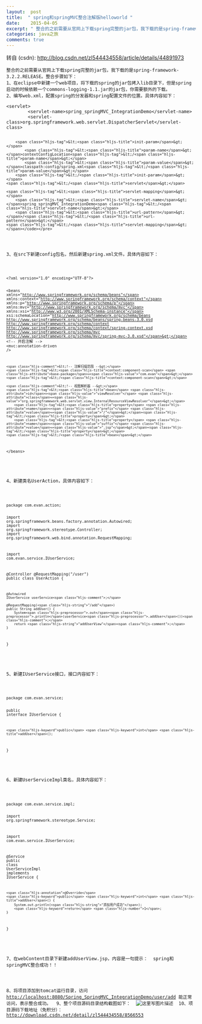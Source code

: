 ```yaml
---
layout:  post
title:  " spring和springMVC整合注解版helloworld "
date:    2015-04-05
excerpt: " 整合的之前需要从官网上下载spring完整的jar包，我下载的是spring-framework-3.2.2.RELEASE。整合步骤如下：1、在eclipse中新建一个web项目，将下载的spring的jar包拷入lib目录下，但是spring启动的时候依赖一个commons-logging-1.1.jar的jar包，你需要额外的下载。2、编写web.xml，配置spring的分发器和spr... "
categories: java之旅 
comments: true
---
```

转自 (csdn): http://blog.csdn.net/zl544434558/article/details/44891973
<div class="markdown_views">
 <pre><code>整合的之前需要从官网上下载spring完整的jar包，我下载的是spring-framework-3.2.2.RELEASE。整合步骤如下：
1、在eclipse中新建一个web项目，将下载的spring的jar包拷入lib目录下，但是spring启动的时候依赖一个commons-logging-1.1.jar的jar包，你需要额外的下载。
2、编写web.xml，配置spring的分发器和spring配置文件的位置。具体内容如下：
</code></pre> 
 <pre class="prettyprint"><code class=" hljs xml"><span class="hljs-tag">&lt;<span class="hljs-title">servlet</span>&gt;</span>
        <span class="hljs-tag">&lt;<span class="hljs-title">servlet-name</span>&gt;</span>spring_springMVC_IntegrationDemo<span class="hljs-tag">&lt;/<span class="hljs-title">servlet-name</span>&gt;</span>
        <span class="hljs-tag">&lt;<span class="hljs-title">servlet-class</span>&gt;</span>org.springframework.web.servlet.DispatcherServlet<span class="hljs-tag">&lt;/<span class="hljs-title">servlet-class</span>&gt;</span>

        <span class="hljs-tag">&lt;<span class="hljs-title">init-param</span>&gt;</span>
            <span class="hljs-tag">&lt;<span class="hljs-title">param-name</span>&gt;</span>contextConfigLocation<span class="hljs-tag">&lt;/<span class="hljs-title">param-name</span>&gt;</span>
            <span class="hljs-tag">&lt;<span class="hljs-title">param-value</span>&gt;</span>classpath:config/spring.xml<span class="hljs-tag">&lt;/<span class="hljs-title">param-value</span>&gt;</span>
        <span class="hljs-tag">&lt;/<span class="hljs-title">init-param</span>&gt;</span>
    <span class="hljs-tag">&lt;/<span class="hljs-title">servlet</span>&gt;</span>

    <span class="hljs-tag">&lt;<span class="hljs-title">servlet-mapping</span>&gt;</span>
        <span class="hljs-tag">&lt;<span class="hljs-title">servlet-name</span>&gt;</span>spring_springMVC_IntegrationDemo<span class="hljs-tag">&lt;/<span class="hljs-title">servlet-name</span>&gt;</span>
        <span class="hljs-tag">&lt;<span class="hljs-title">url-pattern</span>&gt;</span>/<span class="hljs-tag">&lt;/<span class="hljs-title">url-pattern</span>&gt;</span>
    <span class="hljs-tag">&lt;/<span class="hljs-title">servlet-mapping</span>&gt;</span></code></pre> 
 <p>3、在src下新建config包名，然后新建spring.xml文件。具体内容如下：</p> 
 <pre class="prettyprint"><code class=" hljs xml"><span class="hljs-pi">&lt;?xml version="1.0" encoding="UTF-8"?&gt;</span>

<span class="hljs-tag">&lt;<span class="hljs-title">beans</span> <span class="hljs-attribute">xmlns</span>=<span class="hljs-value">"http://www.springframework.org/schema/beans"</span> <span class="hljs-attribute">xmlns:context</span>=<span class="hljs-value">"http://www.springframework.org/schema/context"</span> <span class="hljs-attribute">xmlns:p</span>=<span class="hljs-value">"http://www.springframework.org/schema/p"</span> <span class="hljs-attribute">xmlns:mvc</span>=<span class="hljs-value">"http://www.springframework.org/schema/mvc"</span> <span class="hljs-attribute">xmlns:xsi</span>=<span class="hljs-value">"http://www.w3.org/2001/XMLSchema-instance"</span> <span class="hljs-attribute">xsi:schemaLocation</span>=<span class="hljs-value">"http://www.springframework.org/schema/beans http://www.springframework.org/schema/beans/spring-beans-3.0.xsd http://www.springframework.org/schema/context http://www.springframework.org/schema/context/spring-context.xsd http://www.springframework.org/schema/mvc http://www.springframework.org/schema/mvc/spring-mvc-3.0.xsd"</span>&gt;</span>
    <span class="hljs-comment">&lt;!-- 开启注解 --&gt;</span>
    <span class="hljs-tag">&lt;<span class="hljs-title">mvc:annotation-driven</span> /&gt;</span>

    <span class="hljs-comment">&lt;!-- 注解扫描范围 --&gt;</span>
    <span class="hljs-tag">&lt;<span class="hljs-title">context:component-scan</span> <span class="hljs-attribute">base-package</span>=<span class="hljs-value">"com.evan"</span>&gt;</span><span class="hljs-tag">&lt;/<span class="hljs-title">context:component-scan</span>&gt;</span>

    <span class="hljs-comment">&lt;!-- 视图解析器 --&gt;</span>
    <span class="hljs-tag">&lt;<span class="hljs-title">bean</span> <span class="hljs-attribute">id</span>=<span class="hljs-value">"viewResolver"</span> <span class="hljs-attribute">class</span>=<span class="hljs-value">"org.springframework.web.servlet.view.InternalResourceViewResolver"</span>&gt;</span>
        <span class="hljs-tag">&lt;<span class="hljs-title">property</span> <span class="hljs-attribute">name</span>=<span class="hljs-value">"prefix"</span> <span class="hljs-attribute">value</span>=<span class="hljs-value">"/"</span>&gt;</span><span class="hljs-tag">&lt;/<span class="hljs-title">property</span>&gt;</span>
        <span class="hljs-tag">&lt;<span class="hljs-title">property</span> <span class="hljs-attribute">name</span>=<span class="hljs-value">"suffix"</span> <span class="hljs-attribute">value</span>=<span class="hljs-value">".jsp"</span>&gt;</span><span class="hljs-tag">&lt;/<span class="hljs-title">property</span>&gt;</span>
    <span class="hljs-tag">&lt;/<span class="hljs-title">bean</span>&gt;</span>

<span class="hljs-tag">&lt;/<span class="hljs-title">beans</span>&gt;</span></code></pre> 
 <p>4、新建类名UserAction，具体内容如下：</p> 
 <pre class="prettyprint"><code class=" hljs avrasm">package <span class="hljs-keyword">com</span><span class="hljs-preprocessor">.evan</span><span class="hljs-preprocessor">.action</span><span class="hljs-comment">;</span>

import org<span class="hljs-preprocessor">.springframework</span><span class="hljs-preprocessor">.beans</span><span class="hljs-preprocessor">.factory</span><span class="hljs-preprocessor">.annotation</span><span class="hljs-preprocessor">.Autowired</span><span class="hljs-comment">;</span>
import org<span class="hljs-preprocessor">.springframework</span><span class="hljs-preprocessor">.stereotype</span><span class="hljs-preprocessor">.Controller</span><span class="hljs-comment">;</span>
import org<span class="hljs-preprocessor">.springframework</span><span class="hljs-preprocessor">.web</span><span class="hljs-preprocessor">.bind</span><span class="hljs-preprocessor">.annotation</span><span class="hljs-preprocessor">.RequestMapping</span><span class="hljs-comment">;</span>

import <span class="hljs-keyword">com</span><span class="hljs-preprocessor">.evan</span><span class="hljs-preprocessor">.service</span><span class="hljs-preprocessor">.IUserService</span><span class="hljs-comment">;</span>

@Controller
@RequestMapping(<span class="hljs-string">"/user"</span>)
public class UserAction {

    @Autowired
    IUserService userService<span class="hljs-comment">;</span>

    @RequestMapping(<span class="hljs-string">"/add"</span>)
    public String addUser() {
        System<span class="hljs-preprocessor">.out</span><span class="hljs-preprocessor">.println</span>(userService<span class="hljs-preprocessor">.addUser</span>())<span class="hljs-comment">;</span>
        return <span class="hljs-string">"addUserView"</span><span class="hljs-comment">;</span>
    }
}
</code></pre> 
 <p>5、新建IUserService接口，接口内容如下：</p> 
 <pre class="prettyprint"><code class=" hljs cs">package com.evan.service;

<span class="hljs-keyword">public</span> <span class="hljs-keyword">interface</span> IUserService {

    <span class="hljs-keyword">public</span> <span class="hljs-keyword">int</span> <span class="hljs-title">addUser</span>();
}
</code></pre> 
 <p>6、新建UserServiceImpl类名，具体内容如下：</p> 
 <pre class="prettyprint"><code class=" hljs java"><span class="hljs-keyword">package</span> com.evan.service.impl;

<span class="hljs-keyword">import</span> org.springframework.stereotype.Service;

<span class="hljs-keyword">import</span> com.evan.service.IUserService;

<span class="hljs-annotation">@Service</span>
<span class="hljs-keyword">public</span> <span class="hljs-class"><span class="hljs-keyword">class</span> <span class="hljs-title">UserServiceImpl</span> <span class="hljs-keyword">implements</span> <span class="hljs-title">IUserService</span> {</span>

    <span class="hljs-annotation">@Override</span>
    <span class="hljs-keyword">public</span> <span class="hljs-keyword">int</span> <span class="hljs-title">addUser</span>() {
        System.out.println(<span class="hljs-string">"添加用户成功"</span>);
        <span class="hljs-keyword">return</span> <span class="hljs-number">1</span>;
    }

}</code></pre> 
 <p>7、在webContent目录下新建addUserView.jsp，内容是一句提示：  spring和springMVC整合成功！！</p> 
 <p>8、将项目添加到tomcat运行目录，访问<a href="http://localhost:8080/Spring_SpringMVC_IntegrationDemo/user/add">http://localhost:8080/Spring_SpringMVC_IntegrationDemo/user/add</a> 能正常访问，表示整合成功。  9、整个项目源码目录结构截图如下：  <img src="http://img.blog.csdn.net/20150405215942866" alt="这里写图片描述" title="">  10、项目源码下载地址（免积分）：  <a href="http://download.csdn.net/detail/zl544434558/8566553">http://download.csdn.net/detail/zl544434558/8566553</a></p>
</div>